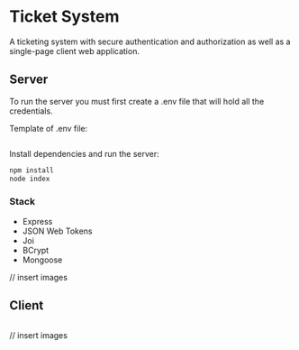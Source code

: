 # Ticket System

A ticketing system with secure authentication and authorization as well as a single-page client web application.

## Server

To run the server you must first create a .env file that will hold all the credentials.

Template of .env file:
```

```

Install dependencies and run the server:

```bash
npm install
node index
```

### Stack
- Express
- JSON Web Tokens
- Joi
- BCrypt
- Mongoose

// insert images

## Client

```bash

```
// insert images
